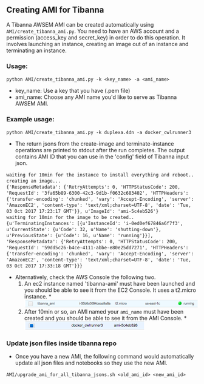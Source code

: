 
## Creating AMI for Tibanna
A Tibanna AWSEM AMI can be created automatically using `AMI/create_tibanna_ami.py`.
You need to have an AWS account and a permission (access_key and secret_key) in order to do this operation. It involves launching an instance, creating an image out of an instance and terminating an instance.

### Usage:
```
python AMI/create_tibanna_ami.py -k <key_name> -a <ami_name>
```
* key_name: Use a key that you have (.pem file)
* ami_name: Choose any AMI name you'd like to serve as Tibanna AWSEM AMI.

### Example usage:
```
python AMI/create_tibanna_ami.py -k duplexa.4dn -a docker_cwlrunner3
```
* The return jsons from the create-image and terminate-instance operations are printed to stdout after the run completes. The output contains AMI ID that you can use in the 'config' field of Tibanna input json.
```
waiting for 10min for the instance to install everything and reboot..
creating an image...
{'ResponseMetadata': {'RetryAttempts': 0, 'HTTPStatusCode': 200, 'RequestId': '3fa65b89-6300-42c3-9d1b-f0632c683402', 'HTTPHeaders': {'transfer-encoding': 'chunked', 'vary': 'Accept-Encoding', 'server': 'AmazonEC2', 'content-type': 'text/xml;charset=UTF-8', 'date': 'Tue, 03 Oct 2017 17:23:17 GMT'}}, u'ImageId': 'ami-5c4eb526'}
waiting for 10min for the image to be created..
{u'TerminatingInstances': [{u'InstanceId': 'i-0ed0ef67846a6f7f3', u'CurrentState': {u'Code': 32, u'Name': 'shutting-down'}, u'PreviousState': {u'Code': 16, u'Name': 'running'}}], 'ResponseMetadata': {'RetryAttempts': 0, 'HTTPStatusCode': 200, 'RequestId': '59dd5c26-b4ce-4111-abbe-e80e25dd7271', 'HTTPHeaders': {'transfer-encoding': 'chunked', 'vary': 'Accept-Encoding', 'server': 'AmazonEC2', 'content-type': 'text/xml;charset=UTF-8', 'date': 'Tue, 03 Oct 2017 17:33:18 GMT'}}}
```
* Alternatively, check the AWS Console the following two.
    1. An ec2 instance named 'tibanna-ami' must have been launched and you should be able to see it from the EC2 Console. It uses a t2.micro instance.
      * ![](../images/tibanna_ami_instance_scsh.png)
    2. After 10min or so, an AMI named your `ami_name` must have been created and you should be able to see it from the AMI Console.
      * ![](../images/tibanna_ami_image_scsh.png)


### Update json files inside tibanna repo
* Once you have a new AMI, the following command would automatically update all json files and notebooks so they use the new AMI.
```
AMI/upgrade_ami_for_all_tibanna_jsons.sh <old_ami_id> <new_ami_id>
```
